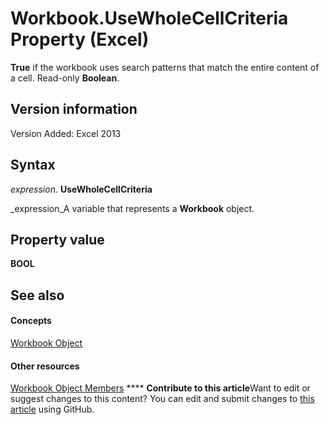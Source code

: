 
# Workbook.UseWholeCellCriteria Property (Excel)

 **True** if the workbook uses search patterns that match the entire content of a cell. Read-only **Boolean**. 


## Version information

Version Added: Excel 2013 


## Syntax

 _expression_. **UseWholeCellCriteria**

 _expression_A variable that represents a  **Workbook** object.


## Property value

 **BOOL**


## See also


#### Concepts


 [Workbook Object](8c00aa60-c974-eed3-0812-3c9625eb0d4c.md)
#### Other resources


 [Workbook Object Members](dce102a3-25de-3ff4-2ce5-bc56e08baca7.md)
****   **Contribute to this article**Want to edit or suggest changes to this content? You can edit and submit changes to  [this article](https://github.com/jhershey00/VBA_Excel_Test/OpenXMLCon/articles/b65093aa-37ca-2aa1-4f18-c90bc7536f74.md) using GitHub.

